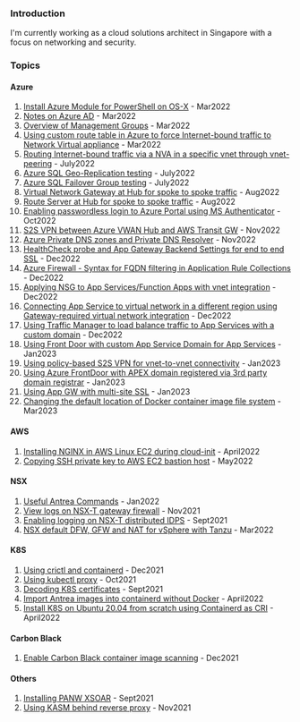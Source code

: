 ### Introduction
I'm currently working as a cloud solutions architect in Singapore with a focus on networking and security.


### Topics
#### Azure
1. [Install Azure Module for PowerShell on OS-X](post12azuremodule.md) - Mar2022
2. [Notes on Azure AD](post10azuread.md) - Mar2022
3. [Overview of Management Groups](post11resourcegroups.md) - Mar2022
4. [Using custom route table in Azure to force Internet-bound traffic to Network Virtual appliance](post14azurert.md) - Mar2022
5. [Routing Internet-bound traffic via a NVA in a specific vnet through vnet-peering](post19vyosvnetpeering.md) - July2022
6. [Azure SQL Geo-Replication testing](post20azuresqlgeoreplica.md) - July2022
7. [Azure SQL Failover Group testing](post21azuresqlfailovergroup.md) - July2022
8. [Virtual Network Gateway at Hub for spoke to spoke traffic](post22hubspokevgw.md) - Aug2022
9. [Route Server at Hub for spoke to spoke traffic](post23hubspokers.md) - Aug2022
10. [Enabling passwordless login to Azure Portal using MS Authenticator](post26passwdless.md) - Oct2022
11. [S2S VPN between Azure VWAN Hub and AWS Transit GW](post27s2svwanaws.md) - Nov2022
12. [Azure Private DNS zones and Private DNS Resolver](post28azuredns.md) - Nov2022
13. [HealthCheck probe and App Gateway Backend Settings for end to end SSL](post29appgwssl.md) - Dec2022
14. [Azure Firewall - Syntax for FQDN filtering in Application Rule Collections](post30azurefwfqdnsyntax.md) - Dec2022
15. [Applying NSG to App Services/Function Apps with vnet integration](post31nsgtoappsvc.md) - Dec2022
16. [Connecting App Service to virtual network in a different region using Gateway-required virtual network integration](post32appsvcremotevnet.md) - Dec2022
17. [Using Traffic Manager to load balance traffic to App Services with a custom domain](post33trafficmgrappsvc.md) - Dec2022
18. [Using Front Door with custom App Service Domain for App Services](post34azurefdappsvc.md) - Jan2023
19. [Using policy-based S2S VPN for vnet-to-vnet connectivity](post35s2spolicy.md) - Jan2023
20. [Using Azure FrontDoor with APEX domain registered via 3rd party domain registrar](post36afdapexdomain.md) - Jan2023
21. [Using App GW with multi-site SSL](post37appgwmultisitessl.md) - Jan2023
22. [Changing the default location of Docker container image file system](post38changedockerimagelocation.md) - Mar2023

#### AWS
1. [Installing NGINX in AWS Linux EC2 during cloud-init](post17ec2nginx.md) - April2022
2. [Copying SSH private key to AWS EC2 bastion host](post18scpaws.md) - May2022

#### NSX
1. [Useful Antrea Commands](post9antrea.md) - Jan2022
2. [View logs on NSX-T gateway firewall](post5-nsxtedge.md) - Nov2021
3. [Enabling logging on NSX-T distributed IDPS](post1-idps.md) - Sept2021
4. [NSX default DFW, GFW and NAT for vSphere with Tanzu](post13tkgs.md) - Mar2022

#### K8S
1. [Using crictl and containerd](post7crictl.md) - Dec2021
2. [Using kubectl proxy](post3-kubectlproxy.md) - Oct2021
3. [Decoding K8S certificates](post4-k8scert.md) - Sept2021
4. [Import Antrea images into containerd without Docker](post15antrea.md) - April2022
5. [Install K8S on Ubuntu 20.04 from scratch using Containerd as CRI](post16k8scontainerd.md) - April2022

#### Carbon Black
1. [Enable Carbon Black container image scanning](post8cbctl.md) - Dec2021

#### Others
1. [Installing PANW XSOAR](post2-xsoar.md) - Sept2021
2. [Using KASM behind reverse proxy](post6kasm.md) - Nov2021
